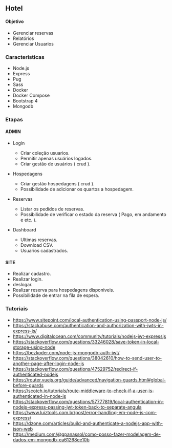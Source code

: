 ## Hotel 

#### Objetivo

- Gerenciar reservas
- Relatórios
- Gerenciar Usuarios

### Caracteristicas

- Node.js
- Express
- Pug
- Sass
- Docker
- Docker Compose
- Bootstrap 4
- Mongodb

### Etapas

#### ADMIN

- Login
    - Criar coleção usuarios.
    - Permitir apenas usuários logados.
    - Criar gestão de usuários ( crud ).
    
- Hospedagens
    - Criar gestão hospedagens ( crud ).
    - Possibilidade de adicionar os quartos a hospedagem.
    
- Reservas
    - Listar os pedidos de reservas.
    - Possibilidade de verificar o estado da reserva ( Pago, em andamento e etc. ).
        
- Dashboard
    - Ultimas reservas.
    - Download CSV.
    - Usuarios cadastrados.
    
#### SITE

- Realizar cadastro.
- Realizar login.
- deslogar.
- Realizar reserva para hospedagens disponiveis.
- Possibilidade de entrar na fila de espera.  



### Tutoriais

- https://www.sitepoint.com/local-authentication-using-passport-node-js/
- https://stackabuse.com/authentication-and-authorization-with-jwts-in-express-js/
- https://www.digitalocean.com/community/tutorials/nodejs-jwt-expressjs
- https://stackoverflow.com/questions/33246028/save-token-in-local-storage-using-node
- https://bezkoder.com/node-js-mongodb-auth-jwt/
- https://stackoverflow.com/questions/38042610/how-to-send-user-to-another-page-after-login-node-js
- https://stackoverflow.com/questions/47529752/redirect-if-authenticated-nodejs
- https://router.vuejs.org/guide/advanced/navigation-guards.html#global-before-guards
- https://scotch.io/tutorials/route-middleware-to-check-if-a-user-is-authenticated-in-node-js
- https://stackoverflow.com/questions/57777819/local-authentication-in-nodejs-express-passing-jwt-token-back-to-separate-angula
- https://www.luiztools.com.br/post/error-handling-em-node-js-com-express/
- https://dzone.com/articles/build-and-authenticate-a-nodejs-app-with-json-web
- https://medium.com/@gpanassol/como-posso-fazer-modelagem-de-dados-em-mongodb-ea61268ee10b
